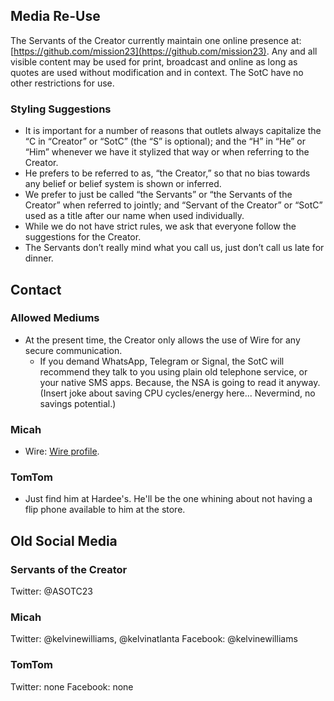 ## Media Re-Use
The Servants of the Creator currently maintain one online presence at: [https://github.com/mission23](https://github.com/mission23). Any and all visible content may be used for print, broadcast and online as long as quotes are used without modification and in context. The SotC have no other restrictions for use. 

### Styling Suggestions 
* It is important for a number of reasons that outlets always capitalize the “C in “Creator” or “SotC” (the “S” is optional); and the “H” in “He” or “Him” whenever we have it stylized that way or when referring to the Creator. 
* He prefers to be referred to as, “the Creator,” so that no bias towards any belief or belief system is shown or inferred.  
* We prefer to just be called “the Servants” or “the Servants of the Creator” when referred to jointly; and “Servant of the Creator” or “SotC” used as a title after our name when used individually. 
* While we do not have strict rules, we ask that everyone follow the suggestions for the Creator. 
* The Servants don’t really mind what you call us, just don’t call us late for dinner. 

## Contact
### Allowed Mediums
* At the present time, the Creator only allows the use of Wire for any secure communication.
     - If you demand WhatsApp, Telegram or Signal, the SotC will recommend they talk to you using plain old telephone service, or your native SMS apps.  Because, the NSA is going to read it anyway.  (Insert joke about saving CPU cycles/energy here...  Nevermind, no savings potential.)

### Micah
* Wire: [Wire profile](https://account.wire.com/user-profile/?id=1CFBE1AC-E293-40D5-A38F-1E165D3DE50D).

### TomTom
* Just find him at Hardee's.  He'll be the one whining about not having a flip phone available to him at the store.

## Old Social Media
### Servants of the Creator
Twitter: @ASOTC23 

### Micah
Twitter: @kelvinewilliams, @kelvinatlanta 
Facebook: @kelvinewilliams 

### TomTom
Twitter: none
Facebook: none

